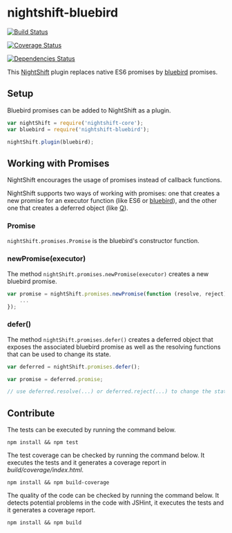 # nightshift-bluebird

[![Build Status][build]](https://travis-ci.org/nightshiftjs/nightshift-bluebird) 

[![Coverage Status][coverage]](https://coveralls.io/github/nightshiftjs/nightshift-bluebird)
 
[![Dependencies Status][deps]](https://david-dm.org/nightshiftjs/nightshift-bluebird)

[build]: https://travis-ci.org/nightshiftjs/nightshift-bluebird.svg?branch=master
[coverage]: https://coveralls.io/repos/github/nightshiftjs/nightshift-bluebird/badge.svg?branch=master
[deps]: https://david-dm.org/nightshiftjs/nightshift-bluebird.svg

This [NightShift](https://github.com/nightshiftjs) plugin replaces native ES6 promises by [bluebird](https://github.com/petkaantonov/bluebird) promises.

## Setup
Bluebird promises can be added to NightShift as a plugin.

```javascript
var nightShift = require('nightshift-core');
var bluebird = require('nightshift-bluebird');

nightShift.plugin(bluebird);
```

## Working with Promises
NightShift encourages the usage of promises instead of callback functions. 

NightShift supports two ways of working with promises: one that creates a new promise for an executor function (like ES6 or [bluebird](https://github.com/petkaantonov/bluebird)), and the other one that creates a deferred object (like [Q](https://github.com/kriskowal/q)).

### Promise
`nightShift.promises.Promise` is the bluebird's constructor function. 

### newPromise(executor)
The method `nightShift.promises.newPromise(executor)` creates a new bluebird promise.

```javascript
var promise = nightShift.promises.newPromise(function (resolve, reject) { 
    ... 
});
```

### defer()
The method `nightShift.promises.defer()` creates a deferred object that exposes the associated bluebird promise as well as the resolving functions that can be used to change its state.

```javascript
var deferred = nightShift.promises.defer();

var promise = deferred.promise;

// use deferred.resolve(...) or deferred.reject(...) to change the state of the promise
```

## Contribute
The tests can be executed by running the command below.
```
npm install && npm test
```

The test coverage can be checked by running the command below. It executes the tests and it generates a coverage report in _build/coverage/index.html_.
```
npm install && npm build-coverage
```

The quality of the code can be checked by running the command below. It detects potential problems in the code with JSHint, it executes the tests and it generates a coverage report. 
```
npm install && npm build
```